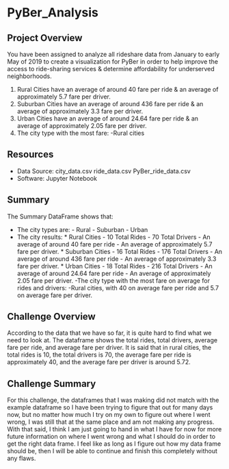# PyBer_Analysis

## Project Overview
You have been assigned to analyze all rideshare data from January to early May of 2019 to create a visualization for PyBer in order to help improve the access to ride-sharing services & determine affordability for underserved neighborhoods. 

1. Rural Cities have an average of around 40 fare per ride & an average of approximately 5.7 fare per driver.
2. Suburban Cities have an average of around 436 fare per ride & an average of approximately 3.3 fare per driver.
3. Urban Cities have an average of around 24.64 fare per ride & an average of approximately 2.05 fare per driver.
4. The city type with the most fare:
      -Rural cities

## Resources
- Data Source: city_data.csv
               ride_data.csv
               PyBer_ride_data.csv
- Software: Jupyter Notebook

## Summary
The Summary DataFrame shows that:
- The city types are:
      - Rural
      - Suburban
      - Urban
- The city results:
      * Rural Cities
        - 10 Total Rides
        - 70 Total Drivers
        - An average of around 40 fare per ride
        - An average of approximately 5.7 fare per driver.
      * Suburban Cities
        - 16 Total Rides
        - 176 Total Drivers
        - An average of around 436 fare per ride
        - An average of approximately 3.3 fare per driver.
       * Urban Cities
        - 18 Total Rides
        - 216 Total Drivers
        - An average of around 24.64 fare per ride 
        - An average of approximately 2.05 fare per driver.
-The city type with the most fare on average for rides and drivers:
      -Rural cities, with 40 on average fare per ride and 5.7 on average fare per driver.
      
## Challenge Overview
According to the data that we have so far, it is quite hard to find what we need to look at. The dataframe shows the total rides, total drivers, average fare per ride, and average fare per driver. It is said that in rural cities, the total rides is 10, the total drivers is 70, the average fare per ride is approximately 40, and the average fare per driver is around 5.72.

## Challenge Summary
For this challenge, the dataframes that I was making did not match with the example dataframe so I have been trying to figure that out for many days now, but no matter how much I try on my own to figure out where I went wrong, I was still that at the same place and am not making any progress. With that said, I think I am just going to hand in what I have for now for more future information on where I went wrong and what I should do in order to get the right data frame. I feel like as long as I figure out how my data frame should be, then I will be able to continue and finish this completely without any flaws.
